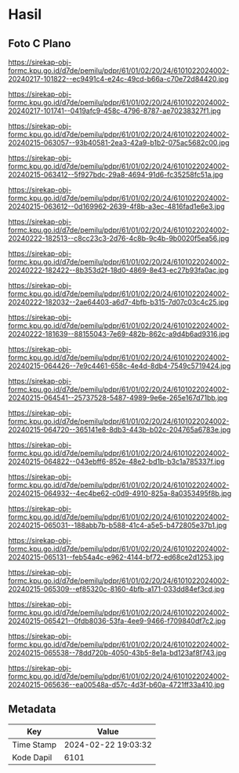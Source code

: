 # Hasil

## Foto C Plano

https://sirekap-obj-formc.kpu.go.id/d7de/pemilu/pdpr/61/01/02/20/24/6101022024002-20240217-101822--ec9491c4-e24c-49cd-b66a-c70e72d84420.jpg

https://sirekap-obj-formc.kpu.go.id/d7de/pemilu/pdpr/61/01/02/20/24/6101022024002-20240217-101741--0419afc9-458c-4796-8787-ae70238327f1.jpg

https://sirekap-obj-formc.kpu.go.id/d7de/pemilu/pdpr/61/01/02/20/24/6101022024002-20240215-063057--93b40581-2ea3-42a9-b1b2-075ac5682c00.jpg

https://sirekap-obj-formc.kpu.go.id/d7de/pemilu/pdpr/61/01/02/20/24/6101022024002-20240215-063412--5f927bdc-29a8-4694-91d6-fc35258fc51a.jpg

https://sirekap-obj-formc.kpu.go.id/d7de/pemilu/pdpr/61/01/02/20/24/6101022024002-20240215-063612--0d169962-2639-4f8b-a3ec-4816fad1e6e3.jpg

https://sirekap-obj-formc.kpu.go.id/d7de/pemilu/pdpr/61/01/02/20/24/6101022024002-20240222-182513--c8cc23c3-2d76-4c8b-9c4b-9b0020f5ea56.jpg

https://sirekap-obj-formc.kpu.go.id/d7de/pemilu/pdpr/61/01/02/20/24/6101022024002-20240222-182422--8b353d2f-18d0-4869-8e43-ec27b93fa0ac.jpg

https://sirekap-obj-formc.kpu.go.id/d7de/pemilu/pdpr/61/01/02/20/24/6101022024002-20240222-182032--2ae64403-a6d7-4bfb-b315-7d07c03c4c25.jpg

https://sirekap-obj-formc.kpu.go.id/d7de/pemilu/pdpr/61/01/02/20/24/6101022024002-20240222-181639--88155043-7e69-482b-862c-a9d4b6ad9316.jpg

https://sirekap-obj-formc.kpu.go.id/d7de/pemilu/pdpr/61/01/02/20/24/6101022024002-20240215-064426--7e9c4461-658c-4e4d-8db4-7549c5719424.jpg

https://sirekap-obj-formc.kpu.go.id/d7de/pemilu/pdpr/61/01/02/20/24/6101022024002-20240215-064541--25737528-5487-4989-9e6e-265e167d71bb.jpg

https://sirekap-obj-formc.kpu.go.id/d7de/pemilu/pdpr/61/01/02/20/24/6101022024002-20240215-064720--365141e8-8db3-443b-b02c-204765a6783e.jpg

https://sirekap-obj-formc.kpu.go.id/d7de/pemilu/pdpr/61/01/02/20/24/6101022024002-20240215-064822--043ebff6-852e-48e2-bd1b-b3c1a785337f.jpg

https://sirekap-obj-formc.kpu.go.id/d7de/pemilu/pdpr/61/01/02/20/24/6101022024002-20240215-064932--4ec4be62-c0d9-4910-825a-8a0353495f8b.jpg

https://sirekap-obj-formc.kpu.go.id/d7de/pemilu/pdpr/61/01/02/20/24/6101022024002-20240215-065031--188abb7b-b588-41c4-a5e5-b472805e37b1.jpg

https://sirekap-obj-formc.kpu.go.id/d7de/pemilu/pdpr/61/01/02/20/24/6101022024002-20240215-065131--feb54a4c-e962-4144-bf72-ed68ce2d1253.jpg

https://sirekap-obj-formc.kpu.go.id/d7de/pemilu/pdpr/61/01/02/20/24/6101022024002-20240215-065309--ef85320c-8160-4bfb-a171-033dd84ef3cd.jpg

https://sirekap-obj-formc.kpu.go.id/d7de/pemilu/pdpr/61/01/02/20/24/6101022024002-20240215-065421--0fdb8036-53fa-4ee9-9466-f709840df7c2.jpg

https://sirekap-obj-formc.kpu.go.id/d7de/pemilu/pdpr/61/01/02/20/24/6101022024002-20240215-065538--78dd720b-4050-43b5-8e1a-bd123af8f743.jpg

https://sirekap-obj-formc.kpu.go.id/d7de/pemilu/pdpr/61/01/02/20/24/6101022024002-20240215-065636--ea00548a-d57c-4d3f-b60a-4721ff33a410.jpg


## Metadata

| Key        | Value               |
| ---------- | ------------------- |
| Time Stamp | 2024-02-22 19:03:32 |
| Kode Dapil | 6101                |



